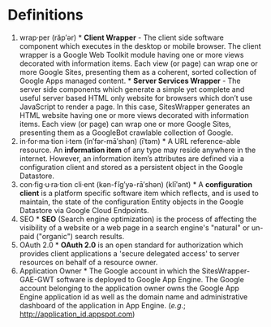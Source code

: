 # Definitions #

  1. wrap·per  (răp′ər)
    * **Client Wrapper** - The client side software component which executes in the desktop or mobile browser. The client wrapper is a Google Web Toolkit module having one or more views decorated with information items. Each view (or page) can wrap one or more Google Sites, presenting them as a coherent, sorted collection of Google Apps managed content.
    * **Server Services Wrapper** - The server side components which generate a simple yet complete and useful server based HTML only website for browsers which don’t use JavaScript to render a page. In this case, SitesWrapper generates an HTML website having one or more views decorated with information items. Each view (or page) can wrap one or more Google Sites, presenting them as a GoogleBot crawlable collection of Google.
  1. in·for·ma·tion i·tem  (ĭn′fər-mā′shən) (ī′təm)
    * A URL reference-able resource. An **information item** of any type may reside anywhere in the internet. However, an information item’s attributes are defined via a configuration client and stored as a persistent object in the Google Datastore.
  1. con·fig·u·ra·tion cli·ent (kən-fĭg′yə-rā′shən) (klī′ənt)
    * A **configuration client** is a platform specific software item which reflects, and is used to maintain, the state of the configuration Entity objects in the Google Datastore via Google Cloud Endpoints.
  1. SEO
    * **SEO** (Search engine optimization) is the process of affecting the visibility of a website or a web page in a search engine's "natural" or un-paid ("organic") search results.
  1. OAuth 2.0
    * **OAuth 2.0** is an open standard for authorization which provides client applications a 'secure delegated access' to server resources on behalf of a resource owner.
  1. Application Owner
    * The Google account in which the SitesWrapper-GAE-GWT software is deployed to Google App Engine. The Google account belonging to the application owner owns the Google App Engine application id as well as the domain name and administrative dashboard of the application in App Engine. (_e.g._; http://application_id.appspot.com)